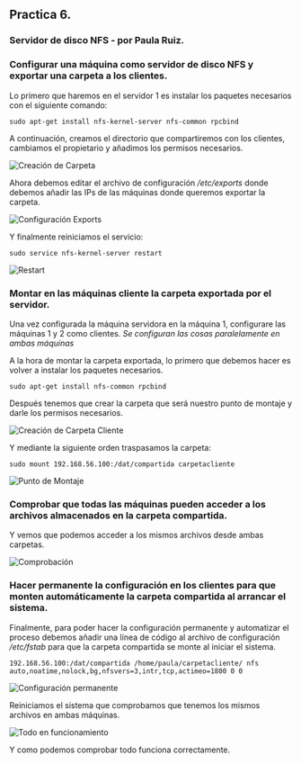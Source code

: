 ## Practica 6.
### Servidor de disco NFS - por Paula Ruiz.

### Configurar una máquina como servidor de disco NFS y exportar una carpeta a los clientes.
Lo primero que haremos en el servidor 1 es instalar los paquetes necesarios con el siguiente comando:

`sudo apt-get install nfs-kernel-server nfs-common rpcbind`

A continuación, creamos el directorio que compartiremos con los clientes, cambiamos el propietario y añadimos los permisos necesarios.

![Creación de Carpeta](./capturas/directorio-permisos-1.PNG)

Ahora debemos editar el archivo de configuración _/etc/exports_ donde debemos añadir las IPs de las máquinas donde queremos exportar la carpeta.

![Configuración Exports](./capturas/exports-2.PNG)

Y finalmente reiniciamos el servicio:

`sudo service nfs-kernel-server restart`

![Restart](./capturas/restart-3.PNG)

### Montar en las máquinas cliente la carpeta exportada por el servidor.
Una vez configurada la máquina servidora en la máquina 1, configurare las máquinas 1 y 2 como clientes. _Se configuran las cosas paralelamente en ambas máquinas_

A la hora de montar la carpeta exportada, lo primero que debemos hacer es volver a instalar los paquetes necesarios.

`sudo apt-get install nfs-common rpcbind`

Después tenemos que crear la carpeta que será nuestro punto de montaje y darle los permisos necesarios.

![Creación de Carpeta Cliente](./capturas/directorio-permisos-4.PNG)

Y mediante la siguiente orden traspasamos la carpeta:

`sudo mount 192.168.56.100:/dat/compartida carpetacliente`

![Punto de Montaje](./capturas/traspasocarpeta-5.PNG)

### Comprobar que todas las máquinas pueden acceder a los archivos almacenados en la carpeta compartida.

Y vemos que podemos acceder a los mismos archivos desde ambas carpetas.

![Comprobación](./capturas/comprobacion-6.PNG)

### Hacer permanente la configuración en los clientes para que monten automáticamente la carpeta compartida al arrancar el sistema.

Finalmente, para poder hacer la configuración permanente y automatizar el proceso debemos añadir una línea de código al archivo de configuración _/etc/fstab_ para que la carpeta compartida se monte al iniciar el sistema.

`192.168.56.100:/dat/compartida /home/paula/carpetacliente/ nfs auto,noatime,nolock,bg,nfsvers=3,intr,tcp,actimeo=1800 0 0`

![Configuración permanente](./capturas/fstab-7.PNG)

Reiniciamos el sistema que comprobamos que tenemos los mismos archivos en ambas máquinas.

![Todo en funcionamiento](./capturas/funciona-8.PNG)

Y como podemos comprobar todo funciona correctamente.
